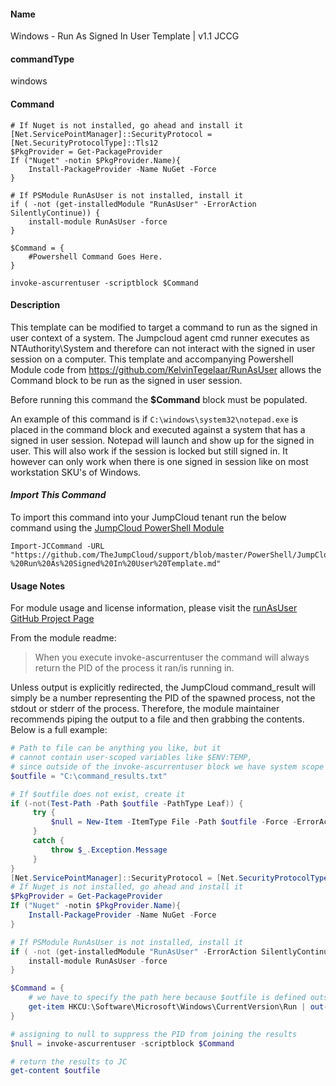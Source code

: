 #### Name

Windows - Run As Signed In User Template | v1.1 JCCG

#### commandType

windows

#### Command

```
# If Nuget is not installed, go ahead and install it
[Net.ServicePointManager]::SecurityProtocol = [Net.SecurityProtocolType]::Tls12
$PkgProvider = Get-PackageProvider
If ("Nuget" -notin $PkgProvider.Name){
    Install-PackageProvider -Name NuGet -Force
}

# If PSModule RunAsUser is not installed, install it
if ( -not (get-installedModule "RunAsUser" -ErrorAction SilentlyContinue)) {
    install-module RunAsUser -force
}

$Command = {
    #Powershell Command Goes Here.
}

invoke-ascurrentuser -scriptblock $Command
```

#### Description

This template can be modified to target a command to run as the signed in user context of a system. The Jumpcloud agent cmd runner executes as NTAuthority\System and therefore can not interact with the signed in user session on a computer. This template and accompanying Powershell Module code from https://github.com/KelvinTegelaar/RunAsUser allows the Command block to be run as the signed in user session.

Before running this command the **$Command** block must be populated.

An example of this command is if `C:\windows\system32\notepad.exe` is placed in the command block and executed against a system that has a signed in user session. Notepad will launch and show up for the signed in user. This will also work if the session is locked but still signed in. It however can only work when there is one signed in session like on most workstation SKU's of Windows.

#### _Import This Command_

To import this command into your JumpCloud tenant run the below command using the [JumpCloud PowerShell Module](https://github.com/TheJumpCloud/support/wiki/Installing-the-JumpCloud-PowerShell-Module)

```
Import-JCCommand -URL "https://github.com/TheJumpCloud/support/blob/master/PowerShell/JumpCloud%20Commands%20Gallery/Windows%20Commands/Windows%20-%20Run%20As%20Signed%20In%20User%20Template.md"
```

#### Usage Notes

For module usage and license information, please visit the [runAsUser GitHub Project Page](https://github.com/KelvinTegelaar/RunAsUser)

From the module readme:

> When you execute invoke-ascurrentuser the command will always return the PID of the process it ran/is running in.

Unless output is explicitly redirected, the JumpCloud command_result will simply be a number representing the PID of the spawned process, not the stdout or stderr of the process. Therefore, the module maintainer recommends piping the output to a file and then grabbing the contents. Below is a full example:

```powershell
# Path to file can be anything you like, but it
# cannot contain user-scoped variables like $ENV:TEMP,
# since outside of the invoke-ascurrentuser block we have system scope
$outfile = "C:\command_results.txt"

# If $outfile does not exist, create it
if (-not(Test-Path -Path $outfile -PathType Leaf)) {
     try {
         $null = New-Item -ItemType File -Path $outfile -Force -ErrorAction Stop
     }
     catch {
         throw $_.Exception.Message
     }
}
[Net.ServicePointManager]::SecurityProtocol = [Net.SecurityProtocolType]::Tls12
# If Nuget is not installed, go ahead and install it
$PkgProvider = Get-PackageProvider
If ("Nuget" -notin $PkgProvider.Name){
    Install-PackageProvider -Name NuGet -Force
}

# If PSModule RunAsUser is not installed, install it
if ( -not (get-installedModule "RunAsUser" -ErrorAction SilentlyContinue)) {
    install-module RunAsUser -force
}

$Command = {
    # we have to specify the path here because $outfile is defined outside the command scope
    get-item HKCU:\Software\Microsoft\Windows\CurrentVersion\Run | out-file "C:\command_results.txt"
}

# assigning to null to suppress the PID from joining the results
$null = invoke-ascurrentuser -scriptblock $Command

# return the results to JC
get-content $outfile
```
